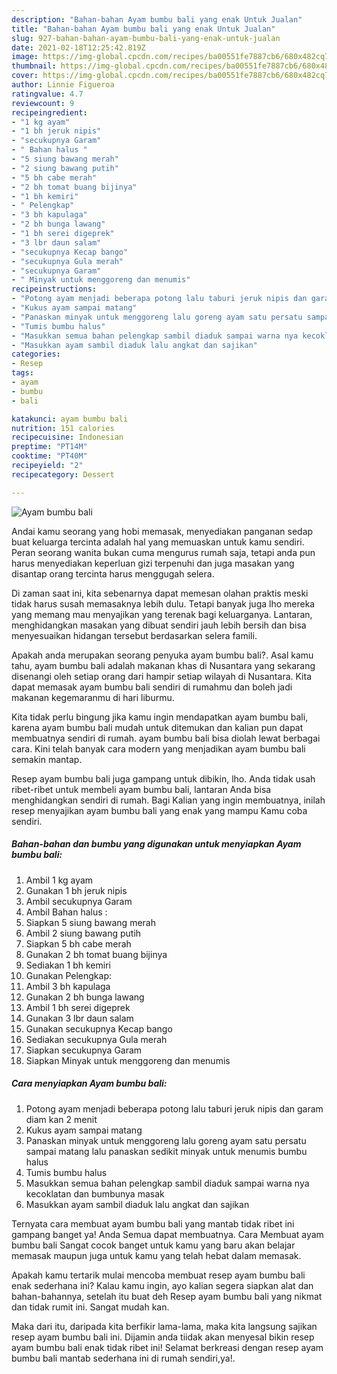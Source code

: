 ```yaml
---
description: "Bahan-bahan Ayam bumbu bali yang enak Untuk Jualan"
title: "Bahan-bahan Ayam bumbu bali yang enak Untuk Jualan"
slug: 927-bahan-bahan-ayam-bumbu-bali-yang-enak-untuk-jualan
date: 2021-02-18T12:25:42.819Z
image: https://img-global.cpcdn.com/recipes/ba00551fe7887cb6/680x482cq70/ayam-bumbu-bali-foto-resep-utama.jpg
thumbnail: https://img-global.cpcdn.com/recipes/ba00551fe7887cb6/680x482cq70/ayam-bumbu-bali-foto-resep-utama.jpg
cover: https://img-global.cpcdn.com/recipes/ba00551fe7887cb6/680x482cq70/ayam-bumbu-bali-foto-resep-utama.jpg
author: Linnie Figueroa
ratingvalue: 4.7
reviewcount: 9
recipeingredient:
- "1 kg ayam"
- "1 bh jeruk nipis"
- "secukupnya Garam"
- " Bahan halus "
- "5 siung bawang merah"
- "2 siung bawang putih"
- "5 bh cabe merah"
- "2 bh tomat buang bijinya"
- "1 bh kemiri"
- " Pelengkap"
- "3 bh kapulaga"
- "2 bh bunga lawang"
- "1 bh serei digeprek"
- "3 lbr daun salam"
- "secukupnya Kecap bango"
- "secukupnya Gula merah"
- "secukupnya Garam"
- " Minyak untuk menggoreng dan menumis"
recipeinstructions:
- "Potong ayam menjadi beberapa potong lalu taburi jeruk nipis dan garam diam kan 2 menit"
- "Kukus ayam sampai matang"
- "Panaskan minyak untuk menggoreng lalu goreng ayam satu persatu sampai matang lalu panaskan sedikit minyak untuk menumis bumbu halus"
- "Tumis bumbu halus"
- "Masukkan semua bahan pelengkap sambil diaduk sampai warna nya kecoklatan dan bumbunya masak"
- "Masukkan ayam sambil diaduk lalu angkat dan sajikan"
categories:
- Resep
tags:
- ayam
- bumbu
- bali

katakunci: ayam bumbu bali 
nutrition: 151 calories
recipecuisine: Indonesian
preptime: "PT14M"
cooktime: "PT40M"
recipeyield: "2"
recipecategory: Dessert

---
```



![Ayam bumbu bali](https://img-global.cpcdn.com/recipes/ba00551fe7887cb6/680x482cq70/ayam-bumbu-bali-foto-resep-utama.jpg)

Andai kamu seorang yang hobi memasak, menyediakan panganan sedap buat keluarga tercinta adalah hal yang memuaskan untuk kamu sendiri. Peran seorang  wanita bukan cuma mengurus rumah saja, tetapi anda pun harus menyediakan keperluan gizi terpenuhi dan juga masakan yang disantap orang tercinta harus menggugah selera.

Di zaman  saat ini, kita sebenarnya dapat memesan olahan praktis meski tidak harus susah memasaknya lebih dulu. Tetapi banyak juga lho mereka yang memang mau menyajikan yang terenak bagi keluarganya. Lantaran, menghidangkan masakan yang dibuat sendiri jauh lebih bersih dan bisa menyesuaikan hidangan tersebut berdasarkan selera famili. 



Apakah anda merupakan seorang penyuka ayam bumbu bali?. Asal kamu tahu, ayam bumbu bali adalah makanan khas di Nusantara yang sekarang disenangi oleh setiap orang dari hampir setiap wilayah di Nusantara. Kita dapat memasak ayam bumbu bali sendiri di rumahmu dan boleh jadi makanan kegemaranmu di hari liburmu.

Kita tidak perlu bingung jika kamu ingin mendapatkan ayam bumbu bali, karena ayam bumbu bali mudah untuk ditemukan dan kalian pun dapat membuatnya sendiri di rumah. ayam bumbu bali bisa diolah lewat berbagai cara. Kini telah banyak cara modern yang menjadikan ayam bumbu bali semakin mantap.

Resep ayam bumbu bali juga gampang untuk dibikin, lho. Anda tidak usah ribet-ribet untuk membeli ayam bumbu bali, lantaran Anda bisa menghidangkan sendiri di rumah. Bagi Kalian yang ingin membuatnya, inilah resep menyajikan ayam bumbu bali yang enak yang mampu Kamu coba sendiri.

<!--inarticleads1-->

##### Bahan-bahan dan bumbu yang digunakan untuk menyiapkan Ayam bumbu bali:

1. Ambil 1 kg ayam
1. Gunakan 1 bh jeruk nipis
1. Ambil secukupnya Garam
1. Ambil  Bahan halus :
1. Siapkan 5 siung bawang merah
1. Ambil 2 siung bawang putih
1. Siapkan 5 bh cabe merah
1. Gunakan 2 bh tomat buang bijinya
1. Sediakan 1 bh kemiri
1. Gunakan  Pelengkap:
1. Ambil 3 bh kapulaga
1. Gunakan 2 bh bunga lawang
1. Ambil 1 bh serei digeprek
1. Gunakan 3 lbr daun salam
1. Gunakan secukupnya Kecap bango
1. Sediakan secukupnya Gula merah
1. Siapkan secukupnya Garam
1. Siapkan  Minyak untuk menggoreng dan menumis




<!--inarticleads2-->

##### Cara menyiapkan Ayam bumbu bali:

1. Potong ayam menjadi beberapa potong lalu taburi jeruk nipis dan garam diam kan 2 menit
1. Kukus ayam sampai matang
1. Panaskan minyak untuk menggoreng lalu goreng ayam satu persatu sampai matang lalu panaskan sedikit minyak untuk menumis bumbu halus
1. Tumis bumbu halus
1. Masukkan semua bahan pelengkap sambil diaduk sampai warna nya kecoklatan dan bumbunya masak
1. Masukkan ayam sambil diaduk lalu angkat dan sajikan




Ternyata cara membuat ayam bumbu bali yang mantab tidak ribet ini gampang banget ya! Anda Semua dapat membuatnya. Cara Membuat ayam bumbu bali Sangat cocok banget untuk kamu yang baru akan belajar memasak maupun juga untuk kamu yang telah hebat dalam memasak.

Apakah kamu tertarik mulai mencoba membuat resep ayam bumbu bali enak sederhana ini? Kalau kamu ingin, ayo kalian segera siapkan alat dan bahan-bahannya, setelah itu buat deh Resep ayam bumbu bali yang nikmat dan tidak rumit ini. Sangat mudah kan. 

Maka dari itu, daripada kita berfikir lama-lama, maka kita langsung sajikan resep ayam bumbu bali ini. Dijamin anda tiidak akan menyesal bikin resep ayam bumbu bali enak tidak ribet ini! Selamat berkreasi dengan resep ayam bumbu bali mantab sederhana ini di rumah sendiri,ya!.

